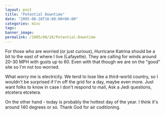 ```yaml
---
layout: post
title: "Potential Downtime"
date: "2005-08-28T16:08:00+06:00"
categories: misc 
tags: 
banner_image: 
permalink: /2005/08/28/Potential-Downtime
---
```


For those who are worried (or just curious), Hurricane Katrina should be a bit to the east of where I live (Lafayette). They are calling for winds around 20-30 MPH with gusts up to 60. Even with that though we are on the "good" site so I'm not too worried.

What <i>worry</i> me is electricity. We tend to lose like a third-world country, so I wouldn't be surprised if I'm off the grid for a day, maybe even more. Just want folks to know in case I don't respond to mail, Ask a Jedi questions, etcetera etcetera.

On the other hand - today is probably the hottest day of the year. I think it's around 140 degrees or so. Thank God for air coditioning.